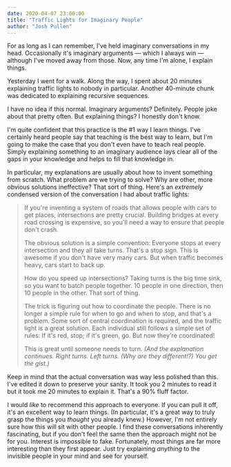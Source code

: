 ```yaml
---
date: 2020-04-07 23:00:00
title: "Traffic Lights for Imaginary People"
author: "Josh Pullen"
---
```


For as long as I can remember, I've held imaginary conversations in my head.
Occasionally it's imaginary arguments — which I always win — although I've moved
away from those. Now, any time I'm alone, I explain things.

Yesterday I went for a walk. Along the way, I spent about 20 minutes explaining
traffic lights to nobody in particular. Another 40-minute chunk was dedicated to
explaining recursive sequences.

I have no idea if this normal. Imaginary arguments? Definitely. People joke
about that pretty often. But explaining things? I honestly don't know.

I'm quite confident that this practice is the #1 way I learn things. I've
certainly heard people say that teaching is the best way to learn, but I'm going
to make the case that you don't even have to teach real people. Simply
explaining something to an imaginary audience lays clear all of the gaps in your
knowledge and helps to fill that knowledge in.

In particular, my explanations are usually about how to invent something from
scratch. What problem are we trying to solve? Why are other, more obvious
solutions ineffective? That sort of thing. Here's an _extremely_ condensed
version of the conversation I had about traffic lights:

> If you're inventing a system of roads that allows people with cars to get
> places, intersections are pretty crucial. Building bridges at every road
> crossing is expensive, so you'll need a way to ensure that people don't crash.
>
> The obvious solution is a simple convention: Everyone stops at every
> intersection and they all take turns. That's a stop sign. This is awesome if
> you don't have very many cars. But when traffic becomes heavy, cars start to
> back up.
>
> How do you speed up intersections? Taking turns is the big time sink, so you
> want to batch people together. 10 people in one direction, then 10 people in
> the other. That sort of thing.
>
> The trick is figuring out how to coordinate the people. There is no longer a
> simple rule for when to go and when to stop, and that's a problem. Some sort
> of central coordination is required, and the traffic light is a great
> solution. Each individual still follows a simple set of rules: If it's red,
> stop; if it's green, go. But now they're coordinated!
>
> This is great until someone needs to turn. _(And the explanation continues.
> Right turns. Left turns. (Why are they different!?) You get the gist.)_

Keep in mind that the actual conversation was way less polished than this. I've
edited it down to preserve your sanity. It took you 2 minutes to read it but it
took me 20 minutes to explain it. That's a 90% fluff factor.

I would _like_ to recommend this approach to everyone. If you can pull it off,
it's an excellent way to learn things. (In particular, it's a great way to truly
grasp the things you _thought_ you already knew.) However, I'm not entirely sure
how this will sit with other people. I find these conversations inherently
fascinating, but if you don't feel the same then the approach might not be for
you. Interest is impossible to fake. Fortunately, most things are far more
interesting than they first appear. Just try explaining _anything_ to the
invisible people in your mind and see for yourself.
